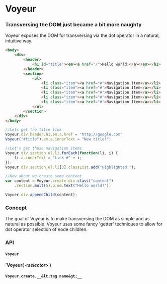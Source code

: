 # Voyeur
### Transversing the DOM just became a bit more naughty
Voyeur exposes the DOM for transversing via the dot operator in a natural, intuitive way.

```html
<body>
	<div>
		<header>
			<h1 id="title"><em><a href="/">Hello world!</a></em></h1>
		</header>
		<section>
			<ul>
				<li class="item"><a href="#">Navigation Item</a></li>
				<li class="item"><a href="#">Navigation Item</a></li>
				<li class="item"><a href="#">Navigation Item</a></li>
				<li class="item"><a href="#">Navigation Item</a></li>
				<li class="item"><a href="#">Navigation Item</a></li>
			</ul>
		</section>
	</div>
</body>
```

```js
//Lets get the title link
Voyeur.div.header.h1.em.a.href = "http://google.com"
Voyeur("#title").em.a.innerText = "New title!";

//Let's get those navigation items
Voyeur.div.section.ul.li.forEach(function(li, i) {
	li.a.innerText = "Link #" + i;
});
Voyeur.div.section.ul.li[3].classList.add("Highlighted!");

//How about we create some content
var content = Voyeur.create.div.class("content")
	.section.mult(5).p.em.text("Hello world!");

Voyuer.div.appendChild(content);
```

### Concept
The goal of Voyeur is to make transversing the DOM as simple and as natural as possible. Voyeur uses some fancy 'getter' techniques to allow for dot operator selection of node children.

### API
#### `Voyeur`

#### `Voyeur( _&lt;selector&gt;_ )

#### `Voyeur.create.__&lt;tag name&gt;__`
